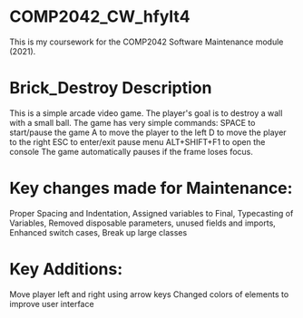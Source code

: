 # COMP2042_CW_hfylt4
This is my coursework for the COMP2042 Software Maintenance module (2021).

# Brick_Destroy Description
This is a simple arcade video game.
The player's goal is to destroy a wall with a small ball.
The game has very simple commands:
SPACE to start/pause the game
A to move the player to the left
D to move the player to the right 
ESC to enter/exit pause menu 
ALT+SHIFT+F1 to open the console
The game automatically pauses if the frame loses focus.

# Key changes made for Maintenance:
Proper Spacing and Indentation,
Assigned variables to Final,
Typecasting of Variables,
Removed disposable parameters, unused fields and imports,
Enhanced switch cases,
Break up large classes

# Key Additions:
Move player left and right using arrow keys
Changed colors of elements to improve user interface